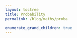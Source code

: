 ```yaml
---
layout: toctree
title: Probability
permalink: /blog/maths/proba

enumerate_grand_children: true
---
```

